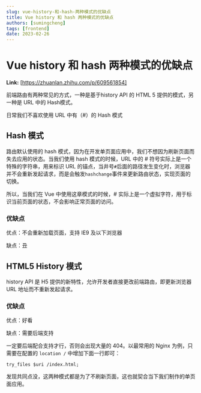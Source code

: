 ```yaml
---
slug: vue-history-和-hash-两种模式的优缺点
title: Vue history 和 hash 两种模式的优缺点
authors: [sumingcheng]
tags: [frontend]
date: 2023-02-26
---
```


# Vue history 和 hash 两种模式的优缺点



 **Link:** [https://zhuanlan.zhihu.com/p/609561854]



前端路由有两种常见的方式，一种是基于history API 的 HTML 5 提供的模式，另一种是 URL 中的 Hash模式。

日常我们不喜欢使用 URL 中有（#）的 Hash 模式

## Hash 模式  

路由默认使用的 hash 模式，因为在开发单页面应用中，我们不想因为刷新页面而失去应用的状态。当我们使用 hash 模式的时候，URL 中的 # 符号实际上是一个特殊的字符串，用来标识 URL 的锚点，当井号`#`后面的路径发生变化时，浏览器并不会重新发起请求，而是会触发`hashchange`事件来更新路由状态，实现页面的切换。

所以，当我们在 Vue 中使用这章模式的时候，# 实际上是一个虚拟字符，用于标识当前页面的状态，不会影响正常页面的访问。

### 优缺点  

优点：不会重新加载页面，支持 IE9 及以下浏览器

缺点：丑

## HTML5 History 模式  

history API 是 H5 提供的新特性，允许开发者直接更改前端路由，即更新浏览器 URL 地址而不重新发起请求。

### 优缺点  

优点：好看

缺点：需要后端支持

一定要后端配合支持才行，否则会出现大量的 404。以最常用的 Nginx 为例，只需要在配置的 `location /` 中增加下面一行即可：

```
try_files $uri /index.html;
```

  


发现共同点没，这两种模式都是为了不刷新页面，这也就契合当下我们制作的单页面应用。